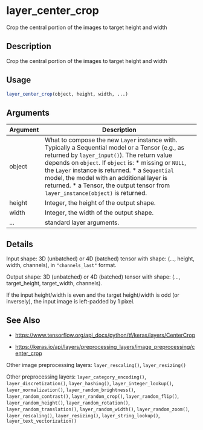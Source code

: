 # layer_center_crop


Crop the central portion of the images to target height and width




## Description

Crop the central portion of the images to target height and width





## Usage
```r
layer_center_crop(object, height, width, ...)
```




## Arguments


Argument      |Description
------------- |----------------
object | What to compose the new ``Layer`` instance with. Typically a Sequential model or a Tensor (e.g., as returned by ``layer_input()``). The return value depends on ``object``. If ``object`` is:   *  missing or `NULL`, the `Layer` instance is returned.  *  a `Sequential` model, the model with an additional layer is returned.  *  a Tensor, the output tensor from `layer_instance(object)` is returned.
height | Integer, the height of the output shape.
width | Integer, the width of the output shape.
... | standard layer arguments.




## Details

Input shape:
3D (unbatched) or 4D (batched) tensor with shape:
(..., height, width, channels), in ``"channels_last"`` format.

Output shape:
3D (unbatched) or 4D (batched) tensor with shape:
(..., target_height, target_width, channels).

If the input height/width is even and the target height/width is odd (or
inversely), the input image is left-padded by 1 pixel.







## See Also



*  https://www.tensorflow.org/api_docs/python/tf/keras/layers/CenterCrop

*  https://keras.io/api/layers/preprocessing_layers/image_preprocessing/center_crop


Other image preprocessing layers: 
`layer_rescaling()`,
`layer_resizing()`

Other preprocessing layers: 
`layer_category_encoding()`,
`layer_discretization()`,
`layer_hashing()`,
`layer_integer_lookup()`,
`layer_normalization()`,
`layer_random_brightness()`,
`layer_random_contrast()`,
`layer_random_crop()`,
`layer_random_flip()`,
`layer_random_height()`,
`layer_random_rotation()`,
`layer_random_translation()`,
`layer_random_width()`,
`layer_random_zoom()`,
`layer_rescaling()`,
`layer_resizing()`,
`layer_string_lookup()`,
`layer_text_vectorization()`



